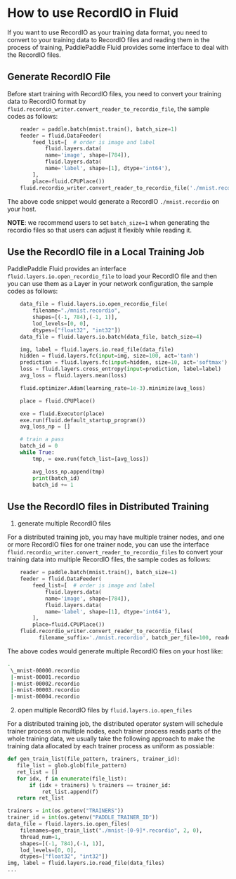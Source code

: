 # How to use RecordIO in Fluid

If you want to use RecordIO as your training data format, you need to convert to your training data
to RecordIO files and reading them in the process of training, PaddlePaddle Fluid provides some
interface to deal with the RecordIO files.

## Generate RecordIO File

Before start training with RecordIO files, you need to convert your training data
to RecordIO format by `fluid.recordio_writer.convert_reader_to_recordio_file`, the sample codes
as follows:

```python
    reader = paddle.batch(mnist.train(), batch_size=1)
    feeder = fluid.DataFeeder(
        feed_list=[  # order is image and label
            fluid.layers.data(
            name='image', shape=[784]),
            fluid.layers.data(
            name='label', shape=[1], dtype='int64'),
        ],
        place=fluid.CPUPlace())
    fluid.recordio_writer.convert_reader_to_recordio_file('./mnist.recordio', reader, feeder)
```

The above code snippet would generate a RecordIO `./mnist.recordio` on your host.

**NOTE**: we recommend users to set `batch_size=1` when generating the recordio files so that users can
adjust it flexibly while reading it.

## Use the RecordIO file in a Local Training Job

PaddlePaddle Fluid provides an interface `fluid.layers.io.open_recordio_file` to load your RecordIO file
and then you can use them as a Layer in your network configuration, the sample codes as follows:

```python
    data_file = fluid.layers.io.open_recordio_file(
        filename="./mnist.recordio",
        shapes=[(-1, 784),(-1, 1)],
        lod_levels=[0, 0],
        dtypes=["float32", "int32"])
    data_file = fluid.layers.io.batch(data_file, batch_size=4)

    img, label = fluid.layers.io.read_file(data_file)
    hidden = fluid.layers.fc(input=img, size=100, act='tanh')
    prediction = fluid.layers.fc(input=hidden, size=10, act='softmax')
    loss = fluid.layers.cross_entropy(input=prediction, label=label)
    avg_loss = fluid.layers.mean(loss)

    fluid.optimizer.Adam(learning_rate=1e-3).minimize(avg_loss)

    place = fluid.CPUPlace()

    exe = fluid.Executor(place)
    exe.run(fluid.default_startup_program())
    avg_loss_np = []

    # train a pass
    batch_id = 0
    while True:
        tmp, = exe.run(fetch_list=[avg_loss])

        avg_loss_np.append(tmp)
        print(batch_id)
        batch_id += 1
```

## Use the RecordIO files in Distributed Training

1. generate multiple RecordIO files

For a distributed training job, you may have multiple trainer nodes,
and one or more RecordIO files for one trainer node, you can use the interface
`fluid.recordio_writer.convert_reader_to_recordio_files` to convert your training data
into multiple RecordIO files, the sample codes as follows:

```python
    reader = paddle.batch(mnist.train(), batch_size=1)
    feeder = fluid.DataFeeder(
        feed_list=[  # order is image and label
            fluid.layers.data(
            name='image', shape=[784]),
            fluid.layers.data(
            name='label', shape=[1], dtype='int64'),
        ],
        place=fluid.CPUPlace())
    fluid.recordio_writer.convert_reader_to_recordio_files(
          filename_suffix='./mnist.recordio', batch_per_file=100, reader, feeder)
```

The above codes would generate multiple RecordIO files on your host like:

```bash
.
 \_mnist-00000.recordio
 |-mnist-00001.recordio
 |-mnist-00002.recordio
 |-mnist-00003.recordio
 |-mnist-00004.recordio
```

2. open multiple RecordIO files by `fluid.layers.io.open_files`

For a distributed training job, the distributed operator system will schedule trainer process on multiple nodes,
each trainer process reads parts of the whole training data, we usually take the following approach to make the training
data allocated by each trainer process as uniform as possiable:

```python
def gen_train_list(file_pattern, trainers, trainer_id):
   file_list = glob.glob(file_pattern)
   ret_list = []
   for idx, f in enumerate(file_list):
       if (idx + trainers) % trainers == trainer_id:
           ret_list.append(f)
   return ret_list

trainers = int(os.getenv("TRAINERS"))
trainer_id = int(os.getenv("PADDLE_TRAINER_ID"))
data_file = fluid.layers.io.open_files(
    filenames=gen_train_list("./mnist-[0-9]*.recordio", 2, 0),
    thread_num=1,
    shapes=[(-1, 784),(-1, 1)],
    lod_levels=[0, 0],
    dtypes=["float32", "int32"])
img, label = fluid.layers.io.read_file(data_files)
...
```
